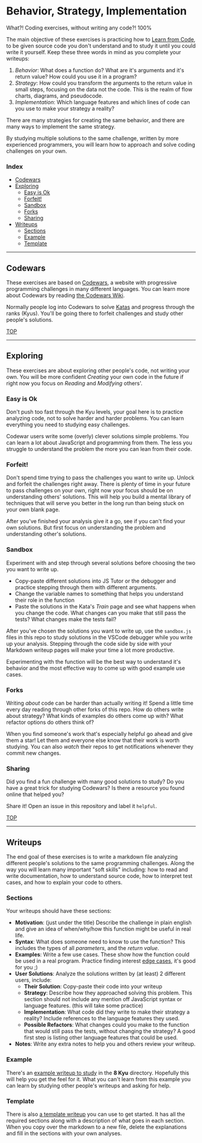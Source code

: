 # Behavior, Strategy, Implementation

What?! Coding exercises, without writing any code?! 100%

The main objective of these exercises is practicing how to [Learn from Code](https://study.hackyourfuture.be/learning/learning-from-code), to be given source code you don't understand and to study it until you could write it yourself.  Keep these three words in mind as you complete your writeups:

1. _Behavior_: What does a function do? What are it's arguments and it's return value? How could you use it in a program?
1. _Strategy_: How could you transform the arguments to the return value in small steps, focusing on the data not the code.  This is the realm of flow charts, diagrams, and pseudocode.
1. _Implementation_: Which language features and which lines of code can you use to make your strategy a reality?

There are many strategies for creating the same behavior, and there are many ways to implement the same strategy.

By studying multiple solutions to the same challenge, written by more experienced programmers, you will learn how to approach and solve coding challenges on your own.

### Index

- [Codewars](#about-codewars)
- [Exploring](#exploring)
  - [Easy is Ok](#easy-is-ok)
  - [Forfeit!](#forfeit)
  - [Sandbox](#sandbox)
  - [Forks](#forks)
  - [Sharing](#sharing)
- [Writeups](#writeups)
  - [Sections](#sections)
  - [Example](#example)
  - [Template](#template)

---

## Codewars

These exercises are based on [Codewars](https://www.codewars.com/), a website with progressive programming challenges in many different languages.  You can learn more about Codewars by reading [the Codewars Wiki](https://github.com/codewars/codewars.com/wiki/).

Normally people log into Codewars to solve [Katas](https://github.com/codewars/codewars.com/wiki/Kata) and progress through the ranks (Kyus).  You'll be going there to forfeit challenges and study other people's solutions.

[TOP](#behavior-strategy-implementation)

---

## Exploring

These exercises are about exploring other people's code, not writing your own.  You will be more confident _Creating_ your own code in the future if right now you focus on _Reading_ and _Modifying_ others'.

### Easy is Ok

Don't push too fast through the Kyu levels, your goal here is to practice analyzing code, not to solve harder and harder problems. You can learn everything you need to studying easy challenges.

Codewar users write some (overly) clever solutions simple problems.  You can learn a lot about JavaScript and programming from them. The less you struggle to understand the problem the more you can lean from their code.

### Forfeit!

Don't spend time trying to pass the challenges you want to write up.  Unlock and forfeit the challenges right away.  There is plenty of time in your future to pass challenges on your own, right now your focus should be on understanding others' solutions.  This will help you build a mental library of techniques that will serve you better in the long run than being stuck on your own blank page.

After you've finished your analysis give it a go, see if you can't find your own solutions.  But first focus on understanding the problem and understanding other's solutions.

### Sandbox

Experiment with and step through several solutions before choosing the two you want to write up.

- Copy-paste different solutions into JS Tutor or the debugger and practice stepping through them with different arguments.
- Change the variable names to something that helps you understand their role in the function
- Paste the solutions in the Kata's _Train_ page and see what happens when you change the code.  What changes can you make that still pass the tests? What changes make the tests fail?

After you've chosen the solutions you want to write up, use the `sandbox.js` files in this repo to study solutions in the VSCode debugger while you write up your analysis.  Stepping through the code side by side with your Markdown writeup pages will make your time a lot more productive.

Experimenting with the function will be the best way to understand it's behavior and the most effective way to come up with good example use cases.

### Forks

Writing _about_ code can be harder than actually writing it!  Spend a little time every day reading through other forks of this repo.  How do others write about strategy?  What kinds of examples do others come up with? What refactor options do others think of?

When you find someone's work that's especially helpful go ahead and give them a star!  Let them and everyone else know that their work is worth studying.  You can also _watch_ their repos to get notifications whenever they commit new changes.

### Sharing

Did you find a fun challenge with many good solutions to study? Do you have a great trick for studying Codewars? Is there a resource you found online that helped you?

Share it!  Open an issue in this repository and label it `helpful`.

[TOP](#behavior-strategy-implementation)

---

## Writeups

The end goal of these exercises is to write a markdown file analyzing different people's solutions to the same programming challenges.  Along the way you will learn many important "soft skills" including: how to read and write documentation, how to understand source code, how to interpret test cases, and how to explain your code to others.

### Sections

Your writeups should have these sections:

- **Motivation**: (just under the title) Describe the challenge in plain english and give an idea of when/why/how this function might be useful in real life.
- **Syntax**: What does someone need to know to use the function? This includes the types of all _parameters_, and the _return value_.
- **Examples**: Write a few use cases. These show how the function could be used in a real program.  Practice finding interest [edge cases](https://www.geeksforgeeks.org/dont-forget-edge-cases/), it's good for you ;)
- **User Solutions**: Analyze the solutions written by (at least) 2 different users, include:
  - **Their Solution**: Copy-paste their code into your writeup
  - **Strategy**: Describe how they approached solving this problem.  This section should not include any mention off JavaScript syntax or language features. (this will take some practice)
  - **Implementation**: What code did they write to make their strategy a reality?  Include references to the language features they used.
  - **Possible Refactors**: What changes could you make to the function that would still pass the tests, without changing the strategy?  A good first step is listing other language features that could be used.
- **Notes**: Write any extra notes to help you and others review your writeup.

### Example

There's an [example writeup to study](./8-kyu/quarter-of-the-year.md) in the **8 Kyu** directory. Hopefully this will help you get the feel for it.  What you can't learn from this example you can learn by studying other people's writeups and asking for help.

### Template

There is also [a template writeup](./writeup-template.md) you can use to get started.  It has all the required sections along with a description of what goes in each section. When you copy over the markdown to a new file, delete the explanations and fill in the sections with your own analyses.
